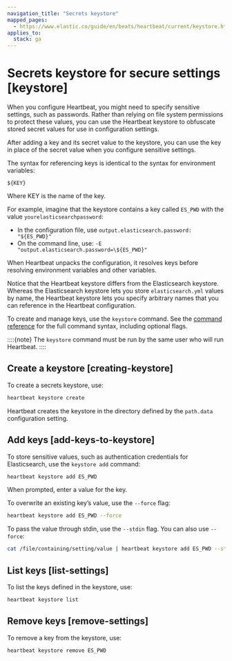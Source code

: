 ```yaml
---
navigation_title: "Secrets keystore"
mapped_pages:
  - https://www.elastic.co/guide/en/beats/heartbeat/current/keystore.html
applies_to:
  stack: ga
---
```


# Secrets keystore for secure settings [keystore]


When you configure Heartbeat, you might need to specify sensitive settings, such as passwords. Rather than relying on file system permissions to protect these values, you can use the Heartbeat keystore to obfuscate stored secret values for use in configuration settings.

After adding a key and its secret value to the keystore, you can use the key in place of the secret value when you configure sensitive settings.

The syntax for referencing keys is identical to the syntax for environment variables:

`${KEY}`

Where KEY is the name of the key.

For example, imagine that the keystore contains a key called `ES_PWD` with the value `yourelasticsearchpassword`:

* In the configuration file, use `output.elasticsearch.password: "${ES_PWD}"`
* On the command line, use: `-E "output.elasticsearch.password=\${ES_PWD}"`

When Heartbeat unpacks the configuration, it resolves keys before resolving environment variables and other variables.

Notice that the Heartbeat keystore differs from the Elasticsearch keystore. Whereas the Elasticsearch keystore lets you store `elasticsearch.yml` values by name, the Heartbeat keystore lets you specify arbitrary names that you can reference in the Heartbeat configuration.

To create and manage keys, use the `keystore` command. See the [command reference](/reference/heartbeat/command-line-options.md#keystore-command) for the full command syntax, including optional flags.

::::{note}
The `keystore` command must be run by the same user who will run Heartbeat.
::::



## Create a keystore [creating-keystore]

To create a secrets keystore, use:

```sh
heartbeat keystore create
```

Heartbeat creates the keystore in the directory defined by the `path.data` configuration setting.


## Add keys [add-keys-to-keystore]

To store sensitive values, such as authentication credentials for Elasticsearch, use the `keystore add` command:

```sh
heartbeat keystore add ES_PWD
```

When prompted, enter a value for the key.

To overwrite an existing key’s value, use the `--force` flag:

```sh
heartbeat keystore add ES_PWD --force
```

To pass the value through stdin, use the `--stdin` flag. You can also use `--force`:

```sh
cat /file/containing/setting/value | heartbeat keystore add ES_PWD --stdin --force
```


## List keys [list-settings]

To list the keys defined in the keystore, use:

```sh
heartbeat keystore list
```


## Remove keys [remove-settings]

To remove a key from the keystore, use:

```sh
heartbeat keystore remove ES_PWD
```

